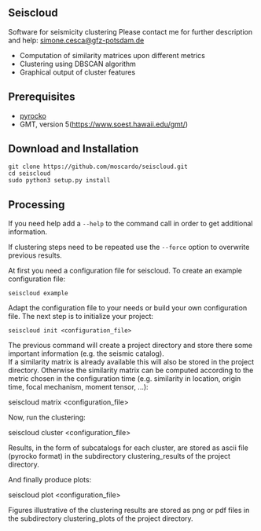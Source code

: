 ## Seiscloud
Software for seismicity clustering
Please contact me for further description and help: simone.cesca@gfz-potsdam.de

* Computation of similarity matrices upon different metrics
* Clustering using DBSCAN algorithm
* Graphical output of cluster features

## Prerequisites

* [pyrocko](https://pyrocko.org)
* GMT, version 5(https://www.soest.hawaii.edu/gmt/)

## Download and Installation

    git clone https://github.com/moscardo/seiscloud.git
    cd seiscloud
    sudo python3 setup.py install

## Processing
If you need help add a ``--help`` to the command call in order to get additional information.

If clustering steps need to be repeated use the ``--force`` option to overwrite previous results.

At first you need a configuration file for seiscloud.
To create an example configuration file:

    seiscloud example

Adapt the configuration file to your needs or build your own configuration file.
The next step is to initialize your project:

    seiscloud init <configuration_file>

The previous command will create a project directory and store there some important information (e.g. the seismic catalog).    
If a similarity matrix is already available this will also be stored in the project directory.
Otherwise the similarity matrix can be computed according to the metric chosen in the configuration time (e.g. similarity in location, origin time, focal mechanism, moment tensor, ...):

   seiscloud matrix <configuration_file>

Now, run the clustering:

   seiscloud cluster <configuration_file>   

Results, in the form of subcatalogs for each cluster, are stored as ascii file (pyrocko format) in the subdirectory clustering_results of the project directory.

And finally produce plots:

   seiscloud plot <configuration_file>   

Figures illustrative of the clustering results are stored as png or pdf files in the subdirectory clustering_plots of the project directory.
